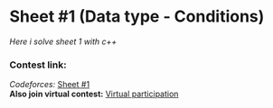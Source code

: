 # Sheet #1 (Data type - Conditions)
_Here i solve sheet 1 with c++_
### Contest link:
_Codeforces:_ [Sheet #1](https://codeforces.com/group/MWSDmqGsZm/contest/219158) <br />
**Also join virtual contest:** [Virtual participation](https://codeforces.com/group/MWSDmqGsZm/contest/219158/virtual)
